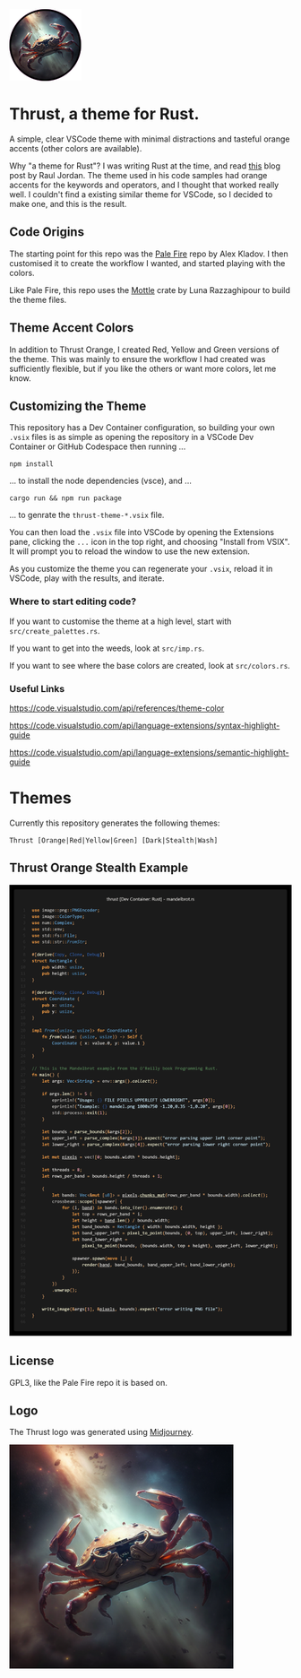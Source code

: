<img src="https://github.com/jamesthurley/thrust/raw/main/icon.png" width="128px">

# Thrust, a theme for Rust.

A simple, clear VSCode theme with minimal distractions and tasteful orange accents (other colors are available).

Why "a theme for Rust"? 
I was writing Rust at the time, and read [this](https://rauljordan.com/rust-concepts-i-wish-i-learned-earlier/) blog post by Raul Jordan. 
The theme used in his code samples had orange accents for the keywords and operators, and I thought that worked really well. 
I couldn't find a existing similar theme for VSCode, so I decided to make one, and this is the result.

## Code Origins

The starting point for this repo was the [Pale Fire](https://github.com/matklad/pale-fire) repo by Alex Kladov.
I then customised it to create the workflow I wanted, and started playing with the colors.

Like Pale Fire, this repo uses the [Mottle](https://github.com/arzg/mottle) crate by Luna Razzaghipour to build the theme files.

## Theme Accent Colors

In addition to Thrust Orange, I created Red, Yellow and Green versions of the theme. 
This was mainly to ensure the workflow I had created was sufficiently flexible,
but if you like the others or want more colors, let me know.

## Customizing the Theme

This repository has a Dev Container configuration, so building your own `.vsix` files is as simple as
opening the repository in a VSCode Dev Container or GitHub Codespace then running ...

```
npm install
```
... to install the node dependencies (vsce), and ...

```
cargo run && npm run package
```

... to genrate the `thrust-theme-*.vsix` file.

You can then load the `.vsix` file into VSCode by opening the Extensions pane, clicking the `...` icon in the top right, and choosing "Install from VSIX". It will prompt you to reload the window to use the new extension.

As you customize the theme you can regenerate your `.vsix`, reload it in VSCode, play with the results, and iterate.

### Where to start editing code?

If you want to customise the theme at a high level, start with `src/create_palettes.rs`. 

If you want to get into the weeds, look at `src/imp.rs`.

If you want to see where the base colors are created, look at `src/colors.rs`.

### Useful Links

https://code.visualstudio.com/api/references/theme-color

https://code.visualstudio.com/api/language-extensions/syntax-highlight-guide

https://code.visualstudio.com/api/language-extensions/semantic-highlight-guide


# Themes

Currently this repository generates the following themes:
```
Thrust [Orange|Red|Yellow|Green] [Dark|Stealth|Wash]
```
## Thrust Orange Stealth Example


<img src="https://github.com/jamesthurley/thrust/raw/main/thrust-orange-stealth.png" width="803px">


## License

GPL3, like the Pale Fire repo it is based on.

## Logo

The Thrust logo was generated using [Midjourney](https://www.midjourney.com/).

<img src="https://github.com/jamesthurley/thrust/raw/main/thrust-logo.png" width="400px">
